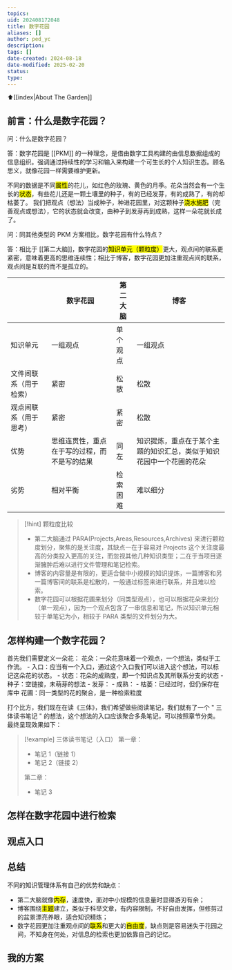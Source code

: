 ```yaml
---
topics: 
uid: 202408172048
title: 数字花园
aliases: []
author: ped_yc
description: 
tags: []
date-created: 2024-08-18
date-modified: 2025-02-20
status: 
type: 
---
```


⬆[[index|About The Garden]]

## 前言：什么是数字花园？

问：什么是数字花园？

答：数字花园是 [[PKM]] 的一种理念，是借由数字工具构建的由信息数据组成的信息组织。强调通过持续性的学习和输入来构建一个可生长的个人知识生态。顾名思义，就像花园一样需要维护更新。

不同的数据是不同<mark class="hltr-red">属性</mark>的花儿，如红色的玫瑰、黄色的月季。花朵当然会有一个生长的<mark class="hltr-red">状态</mark>，有些花儿还是一颗土壤里的种子，有的已经发芽，有的成熟了，有的却枯萎了。
我们把观点（想法）当成种子，种进花园里，对这颗种子<mark class="hltr-red">浇水施肥</mark>（完善观点或想法），它的状态就会改变，由种子到发芽再到成熟，这样一朵花就长成了。

问：同其他类型的 PKM 方案相比，数字花园有什么特点？

答：相比于 [[第二大脑]]，数字花园的<mark class="hltr-red">知识单元（颗粒度）</mark>更大，观点间的联系更紧密，意味着更高的思维连续性；相比于博客，数字花园更加注重观点间的联系，观点间是互联的而不是孤立的。

|             | 数字花园                   | 第二大脑 | 博客                                 |
| ----------- | ---------------------- | ---- | ---------------------------------- |
| 知识单元        | 一组观点                   | 单个观点 | 一组观点                               |
| 文件间联系（用于检索） | 紧密                     | 松散   | 松散                                 |
| 观点间联系（用于思考） | 紧密                     | 紧密   | 松散                                 |
| 优势          | 思维连贯性，重点在于写的过程，而不是写的结果 | 同左   | 知识提炼，重点在于某个主题的知识汇总，类似于知识花园中一个花圃的花朵 |
| 劣势          | 相对平衡                   | 检索困难 | 难以细分                               |

> [!hint] 颗粒度比较
> - 第二大脑通过 PARA(Projects,Areas,Resources,Archives) 来进行颗粒度划分，聚焦的是关注度，其缺点一在于容易对 Projects 这个关注度最高的分类投入更高的关注，而忽视其他几种知识类型；二在于当项目逐渐臃肿后难以进行文件管理和笔记检索。
> - 博客的内容量是有限的，更适合做中小规模的知识提炼，一篇博客和另一篇博客间的联系是松散的，一般通过标签来进行联系，并且难以检索。
> - 数字花园可以根据花圃来划分（同类型观点），也可以根据花朵来划分（单一观点），因为一个观点包含了一串信息和笔记，所以知识单元相较于单笔记为小，相较于 PARA 类型的文件划分为大。

## 怎样构建一个数字花园？

首先我们需要定义一朵花：
花朵：一朵花意味着一个观点，一个想法，类似于工作流。
	- 入口：应当有一个入口，通过这个入口我们可以进入这个想法，可以标记这朵花的状态。
	- 状态：花朵的成熟度，即一个知识点及其所联系分支的状态
		- 种子：空链接，未萌芽的想法
		- 发芽：
		- 成熟：
		- 枯萎：已经过时，但仍保存在库中
花圃：同一类型的花的聚合，是一种检索粒度

打个比方，我们现在在读《三体》，我们希望做些阅读笔记，我们就有了一个 " 三体读书笔记 " 的想法，这个想法的入口应该聚合多条笔记，可以按照章节分类。最终呈现效果如下：

> [!example] 三体读书笔记（入口）
> 第一章：
> - 笔记 1（链接 1）
> - 笔记 2（链接 2）
>
> 第二章：
> - 笔记 3

## 怎样在数字花园中进行检索

## 观点入口

## 总结

不同的知识管理体系有自己的优势和缺点：

- 第二大脑就像<mark class="hltr-red">内存</mark>，速度快，面对中小规模的信息量时显得游刃有余；
- 博客围绕<mark class="hltr-red">主题</mark>建立，类似于科举文章，有内容限制，不好自由发挥，但修剪过的盆景漂亮养眼，适合知识精炼；
- 数字花园更加注重观点间的<mark class="hltr-red">联系</mark>和更大的<mark class="hltr-red">自由度</mark>，缺点则是容易迷失于花园之间，不知身在何处，对信息的检索也更加依靠自己的记忆。

## 我的方案
